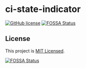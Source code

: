 # ci-state-indicator

[![GitHub license](https://img.shields.io/badge/license-MIT-purple.svg)](LICENSE)
[![FOSSA Status](https://app.fossa.com/api/projects/git%2Bgithub.com%2Fownik%2Fci-state-indicator.svg?type=shield)](https://app.fossa.com/projects/git%2Bgithub.com%2Fownik%2Fci-state-indicator?ref=badge_shield)

## License

This project is [MIT Licensed](LICENSE).

[![FOSSA Status](https://app.fossa.com/api/projects/git%2Bgithub.com%2Fownik%2Fci-state-indicator.svg?type=large)](https://app.fossa.com/projects/git%2Bgithub.com%2Fownik%2Fci-state-indicator?ref=badge_large)
